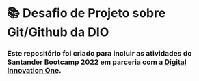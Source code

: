 # 📚 Desafio de Projeto sobre Git/Github da DIO

### Este repositório foi criado para incluir as atividades do Santander Bootcamp 2022 em parceria com a [Digital Innovation One](https://www.dio.me/).

